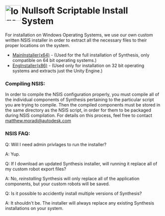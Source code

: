 # <img src="https://raw.githubusercontent.com/Autodesk/synthesis/master/installer/Windows/orange-install-nsis.ico" alt="logo" width="50" height ="50" align="left"/>Nullsoft Scriptable Install System

For installation on Windows Operating Systems, we use our own custom written NSIS installer in order to extract all the necessary files to their proper locations on the system.

- [MainInstaller(x64)](https://github.com/Autodesk/synthesis/blob/master/installer/Windows/MainInstaller.nsi) - (Used for the full installation of Synthesis, only compatible on 64 bit operating systems.)
- [EngInstaller(x86)](https://github.com/Autodesk/synthesis/blob/master/installer/Windows/EngInstaller(x86).nsi) - (Used only for installation on 32 bit operating systems and extracts just the Unity Engine.)

### Compiling NSIS:
In order to compile the NSIS configuration properly, you must compile all of the individual components of Synthesis pertaining to the particular script you are trying to compile. Then the compiled components must be stored in the same directory as the NSIS script, in order for them to be packaged during NSIS compilation. For details on this process, feel free to contact matthew.moradi@autodesk.com

### NSIS FAQ:

Q: Will I need admin privlages to run the installer?

A: Yup.

Q: If I download an updated Synthesis installer, will running it replace all of my custom robot export files?

A: No, _reinstalling_ Synthesis will only replace all of the application components, but your custom robots will be saved.

Q: Is it possible to accidently install multiple versions of Synthesis?

A: It shouldn't be. The installer will always replace any existing Synthesis installations on your system.
